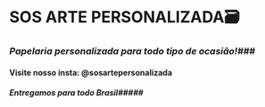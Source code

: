 # SOS ARTE PERSONALIZADA:card_file_box:

### *Papelaria personalizada para todo tipo de ocasião!*###

#### Visite nosso insta: @sosartepersonalizada

##### Entregamos para todo Brasil#####







